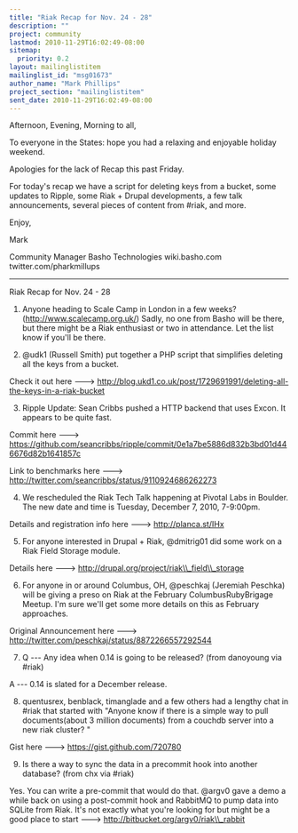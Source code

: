 ```yaml
---
title: "Riak Recap for Nov. 24 - 28"
description: ""
project: community
lastmod: 2010-11-29T16:02:49-08:00
sitemap:
  priority: 0.2
layout: mailinglistitem
mailinglist_id: "msg01673"
author_name: "Mark Phillips"
project_section: "mailinglistitem"
sent_date: 2010-11-29T16:02:49-08:00
---
```



Afternoon, Evening, Morning to all,

To everyone in the States: hope you had a relaxing and enjoyable
holiday weekend.

Apologies for the lack of Recap this past Friday.

For today's recap we have a script for deleting keys from a bucket,
some updates to Ripple, some Riak + Drupal developments, a few talk
announcements, several pieces of content from #riak, and more.

Enjoy,

Mark

Community Manager
Basho Technologies
wiki.basho.com
twitter.com/pharkmillups

----

Riak Recap for Nov. 24 - 28

1) Anyone heading to Scale Camp in London in a few weeks?
(http://www.scalecamp.org.uk/) Sadly, no one from Basho will be there,
but there might be a Riak enthusiast or two in attendance. Let the
list know if you'll be there.

2) @udk1 (Russell Smith) put together a PHP script that simplifies
deleting all the keys from a bucket.

Check it out here ---&gt;
http://blog.ukd1.co.uk/post/1729691991/deleting-all-the-keys-in-a-riak-bucket

3) Ripple Update: Sean Cribbs pushed a HTTP backend that uses Excon.
It appears to be quite fast.

Commit here ---&gt;
https://github.com/seancribbs/ripple/commit/0e1a7be5886d832b3bd01d446676d82b1641857c

Link to benchmarks here ---&gt;
http://twitter.com/seancribbs/status/9110924686262273

4) We rescheduled the Riak Tech Talk happening at Pivotal Labs in
Boulder. The new date and time is Tuesday, December 7, 2010, 7-9:00pm.

Details and registration info here ---&gt; http://planca.st/IHx

5) For anyone interested in Drupal + Riak, @dmitrig01 did some work on
a Riak Field Storage module.

Details here ---&gt; http://drupal.org/project/riak\\_field\\_storage

6) For anyone in or around Columbus, OH, @peschkaj (Jeremiah Peschka)
will be giving a preso on Riak at the February ColumbusRubyBrigage
Meetup. I'm sure we'll get some more details on this as February
approaches.

Original Announcement here ---&gt;
http://twitter.com/peschkaj/status/8872266557292544

7) Q --- Any idea when 0.14 is going to be released? (from danoyoung
via #riak)

 A --- 0.14 is slated for a December release.

8) quentusrex, benblack, timanglade and a few others had a lengthy
chat in #riak that started with "Anyone know if there is a simple way
to pull
documents(about 3 million documents) from a couchdb server into a new
riak cluster? "

Gist here ---&gt; https://gist.github.com/720780

9) Is there a way to sync the data in a precommit hook into another
database? (from chx via #riak)

Yes. You can write a pre-commit that would do that. @argv0 gave a demo
a while back on using a post-commit hook and RabbitMQ to pump data
into SQLite from Riak. It's not exactly what you're looking for but
might be a good place to start ---&gt;
http://bitbucket.org/argv0/riak\\_rabbit

